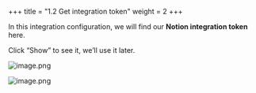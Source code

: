 +++
title = "1.2 Get integration token"
weight = 2
+++


In this integration configuration, we will find our **Notion integration token** here.


Click “Show” to see it, we’ll use it later.


![image.png](/images/002-ii-level-1-notion-to-md/001-1-setup-notion-integration/5-715760-image.png)


![image.png](/images/002-ii-level-1-notion-to-md/001-1-setup-notion-integration/5-871064-image.png)


